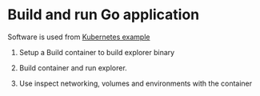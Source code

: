 # Build and run Go application

Software is used from [Kubernetes example](https://github.com/kubernetes/kubernetes/)

1. Setup a Build container to build explorer binary

2. Build container and run explorer.

3. Use inspect networking, volumes and environments with the container